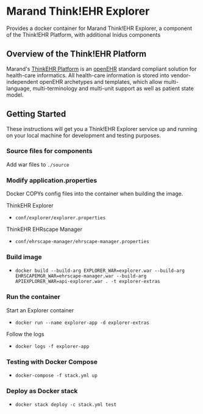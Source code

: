 # Marand Think!EHR Explorer

Provides a docker container for Marand Think!EHR Explorer, a component of the Think!EHR Platform, with additional Inidus components

## Overview of the Think!EHR Platform

Marand's [ThinkEHR Platform](http://www.marand.com/thinkehr/) is an [openEHR](https://www.openehr.org/) standard compliant solution for health-care informatics.
All health-care information is stored into vendor-independent openEHR archetypes and templates, which allow multi-language, multi-terminology and multi-unit
support as well as patient state model.

## Getting Started
These instructions will get you a Think!EHR Explorer service up and running on your local machine for development and testing purposes.

### Source files for components
 Add war files to `./source`

### Modify application.properties
Docker COPYs config files into the container when building the image.

ThinkEHR Explorer
- `conf/explorer/explorer.properties`

ThinkEHR EHRscape Manager
- `conf/ehrscape-manager/ehrscape-manager.properties`

### Build image
- `docker build --build-arg EXPLORER_WAR=explorer.war --build-arg EHRSCAPEMGR_WAR=ehrscape-manager.war --build-arg APIEXPLORER_WAR=api-explorer.war . -t explorer-extras`

### Run the container

Start an Explorer container
- `docker run --name explorer-app -d explorer-extras`

Follow the logs
- `docker logs -f explorer-app`

### Testing with Docker Compose
- `docker-compose -f stack.yml up`

### Deploy as Docker stack
- `docker stack deploy -c stack.yml test`
